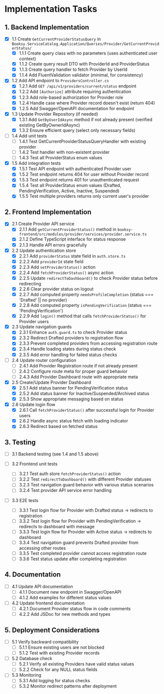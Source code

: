 # Implementation Tasks

## 1. Backend Implementation

- [x] 1.1 Create `GetCurrentProviderStatusQuery` in `Booksy.ServiceCatalog.Application/Queries/Provider/GetCurrentProviderStatus/`
  - [x] 1.1.1 Create query class with no parameters (uses authenticated user context)
  - [x] 1.1.2 Create query result DTO with ProviderId and ProviderStatus
  - [x] 1.1.3 Create query handler to fetch Provider by UserId
  - [x] 1.1.4 Add FluentValidation validator (minimal, for consistency)

- [x] 1.2 Add API endpoint to `ProvidersController.cs`
  - [x] 1.2.1 Add `GET /api/v1/providers/current/status` endpoint
  - [x] 1.2.2 Add `[Authorize]` attribute requiring authentication
  - [x] 1.2.3 Add role-based authorization for Provider role
  - [x] 1.2.4 Handle case where Provider record doesn't exist (return 404)
  - [x] 1.2.5 Add Swagger/OpenAPI documentation for endpoint

- [x] 1.3 Update Provider Repository (if needed)
  - [x] 1.3.1 Add `GetByUserIdAsync` method if not already present (verified existing GetByOwnerIdAsync)
  - [x] 1.3.2 Ensure efficient query (select only necessary fields)

- [ ] 1.4 Add unit tests
  - [ ] 1.4.1 Test GetCurrentProviderStatusQueryHandler with existing provider
  - [ ] 1.4.2 Test handler with non-existent provider
  - [ ] 1.4.3 Test all ProviderStatus enum values

- [x] 1.5 Add integration tests
  - [x] 1.5.1 Test API endpoint with authenticated Provider user
  - [x] 1.5.2 Test endpoint returns 404 for user without Provider record
  - [x] 1.5.3 Test endpoint returns 401 for unauthenticated request
  - [x] 1.5.4 Test all ProviderStatus enum values (Drafted, PendingVerification, Active, Inactive, Suspended)
  - [x] 1.5.5 Test multiple providers returns only current user's provider

## 2. Frontend Implementation

- [x] 2.1 Create Provider API service
  - [x] 2.1.1 Add `getCurrentProviderStatus()` method in `booksy-frontend/src/modules/provider/services/provider.service.ts`
  - [x] 2.1.2 Define TypeScript interface for status response
  - [x] 2.1.3 Handle API errors gracefully

- [x] 2.2 Update authentication store
  - [x] 2.2.1 Add `providerStatus` state field in `auth.store.ts`
  - [x] 2.2.2 Add `providerId` state field
  - [x] 2.2.3 Add `setProviderStatus()` action
  - [x] 2.2.4 Add `fetchProviderStatus()` async action
  - [x] 2.2.5 Update `redirectToDashboard()` to check Provider status before redirecting
  - [x] 2.2.6 Clear provider status on logout
  - [x] 2.2.7 Add computed property `needsProfileCompletion` (status === 'Drafted' || no provider)
  - [x] 2.2.8 Add computed property `isPendingVerification` (status === 'PendingVerification')
  - [x] 2.2.9 Add `login()` method that calls `fetchProviderStatus()` for Provider users

- [x] 2.3 Update navigation guards
  - [x] 2.3.1 Enhance `auth.guard.ts` to check Provider status
  - [x] 2.3.2 Redirect Drafted providers to registration flow
  - [x] 2.3.3 Prevent completed providers from accessing registration route
  - [x] 2.3.4 Handle loading states during status check
  - [x] 2.3.5 Add error handling for failed status checks

- [ ] 2.4 Update router configuration
  - [ ] 2.4.1 Add Provider Registration route if not already present
  - [ ] 2.4.2 Configure route meta for proper guard behavior
  - [ ] 2.4.3 Add Provider Dashboard route with appropriate meta

- [x] 2.5 Create/Update Provider Dashboard
  - [x] 2.5.1 Add status banner for PendingVerification status
  - [x] 2.5.2 Add status banner for Inactive/Suspended/Archived status
  - [x] 2.5.3 Show appropriate messaging based on status

- [x] 2.6 Update login flow
  - [x] 2.6.1 Call `fetchProviderStatus()` after successful login for Provider users
  - [x] 2.6.2 Handle async status fetch with loading indicator
  - [x] 2.6.3 Redirect based on fetched status

## 3. Testing

- [ ] 3.1 Backend testing (see 1.4 and 1.5 above)

- [ ] 3.2 Frontend unit tests
  - [ ] 3.2.1 Test auth store `fetchProviderStatus()` action
  - [ ] 3.2.2 Test `redirectToDashboard()` with different Provider statuses
  - [ ] 3.2.3 Test navigation guard behavior with various status scenarios
  - [ ] 3.2.4 Test provider API service error handling

- [ ] 3.3 E2E tests
  - [ ] 3.3.1 Test login flow for Provider with Drafted status → redirects to registration
  - [ ] 3.3.2 Test login flow for Provider with PendingVerification → redirects to dashboard with message
  - [ ] 3.3.3 Test login flow for Provider with Active status → redirects to dashboard
  - [ ] 3.3.4 Test navigation guard prevents Drafted provider from accessing other routes
  - [ ] 3.3.5 Test completed provider cannot access registration route
  - [ ] 3.3.6 Test status update after completing registration

## 4. Documentation

- [ ] 4.1 Update API documentation
  - [ ] 4.1.1 Document new endpoint in Swagger/OpenAPI
  - [ ] 4.1.2 Add examples for different status values

- [ ] 4.2 Update frontend documentation
  - [ ] 4.2.1 Document Provider status flow in code comments
  - [ ] 4.2.2 Add JSDoc for new methods and types

## 5. Deployment Considerations

- [ ] 5.1 Verify backward compatibility
  - [ ] 5.1.1 Ensure existing users are not blocked
  - [ ] 5.1.2 Test with existing Provider records

- [ ] 5.2 Database check
  - [ ] 5.2.1 Verify all existing Providers have valid status values
  - [ ] 5.2.2 Check for any NULL status fields

- [ ] 5.3 Monitoring
  - [ ] 5.3.1 Add logging for status checks
  - [ ] 5.3.2 Monitor redirect patterns after deployment
